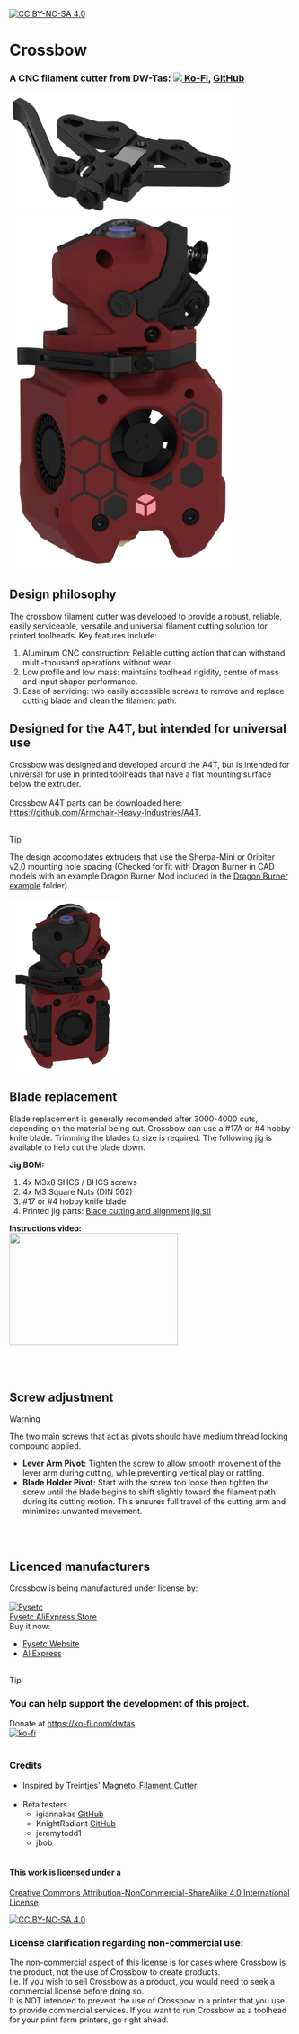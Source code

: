 [![CC BY-NC-SA 4.0][cc-by-nc-sa-shield]][cc-by-nc-sa]

# Crossbow
### A CNC filament cutter from DW-Tas: <a href="https://ko-fi.com/O5O5OCC0K"><img src="docs/images/Ko-fi_smol.png"> Ko-Fi</a>, <a href="https://github.com/DW-Tas">GitHub</a>

<img src='docs/images/crossbow_cutter.png' width=400 /><br/><img src='docs/images/crossbow_cutter_render.png' width=400 />

## Design philosophy
The crossbow filament cutter was developed to provide a robust, reliable, easily serviceable, versatile and universal filament cutting solution for printed toolheads. Key features include:
1. Aluminum CNC construction: Reliable cutting action that can withstand multi-thousand operations without wear.
2. Low profile and low mass: maintains toolhead rigidity, centre of mass and input shaper performance.
3. Ease of servicing: two easily accessible screws to remove and replace cutting blade and clean the filament path.

## Designed for the A4T, but intended for universal use
Crossbow was designed and developed around the A4T, but is intended for universal for use in printed toolheads that have a flat mounting surface below the extruder.<br/><br/>
Crossbow A4T parts can be downloaded here: <a href="https://github.com/Armchair-Heavy-Industries/A4T/tree/main/STL/Extruder%20Adapters/For%20Crossbow%20filament%20cutter">https://github.com/Armchair-Heavy-Industries/A4T</a>.
<br/><br/>

> [!TIP] 
> The design accomodates extruders that use the Sherpa-Mini or Oribiter v2.0 mounting hole spacing (Checked for fit with Dragon Burner in CAD models with an example Dragon Burner Mod included in the [Dragon Burner example](<Dragon Burner example>) folder).<br/><br/><img src='docs/images/dragon-burner-example.png' width=200 />

## Blade replacement
Blade replacement is generally recomended after 3000-4000 cuts, depending on the material being cut. Crossbow can use a #17A or #4 hobby knife blade. Trimming the blades to size is required. The following jig is available to help cut the blade down.

**Jig BOM:**
1. 4x M3x8 SHCS / BHCS screws
2. 4x M3 Square Nuts (DIN 562)
3. #17 or #4 hobby knife blade
4. Printed jig parts: [Blade cutting and alignment jig.stl](<STL/Blade cutting and alignment jig.stl>)

**Instructions video:**<br/>
[<img src="https://img.youtube.com/vi/HI4ksrRDHjI/hqdefault.jpg" width="300" height="200"/>](https://www.youtube.com/embed/HI4ksrRDHjI)

<br/><br/>

## Screw adjustment

> [!WARNING] 
> The two main screws that act as pivots should have medium thread locking compound applied.

* **Lever Arm Pivot:** Tighten the screw to allow smooth movement of the lever arm during cutting, while preventing vertical play or rattling.
* **Blade Holder Pivot:** Start with the screw too loose then tighten the screw until the blade begins to shift slightly toward the filament path during its cutting motion. This ensures full travel of the cutting arm and minimizes unwanted movement.

<br/><br/>

## Licenced manufacturers
Crossbow is being manufactured under license by:<br/><br/>
<a href="https://aliexpress.com/store/3480083">![Fysetc](docs/images/fysetc.png)<br/>Fysetc AliExpress Store</a>
<br/>
Buy it now: 
* <a href="https://www.fysetc.com/products/fysetc-cnc-crossbow-filament-cutter-used-for-printed-toolheads-compatible-with-a4t-sherpa-mini-oribiter-v2-0-dragon-burner">Fysetc Website</a>
* <a href="https://aliexpress.com/item/1005009769281594.html">AliExpress</a>
<br/><br/>
> [!TIP] 
> ### You can help support the development of this project.<br/>
> Donate at https://ko-fi.com/dwtas<br/>
[![ko-fi](docs/images/Ko-fi_TextLogo.png)](https://ko-fi.com/dwtas)
<br/><br/>

### Credits
* Inspired by Treintjes' <a href="https://github.com/Treintjes/Magneto_Filament_Cutter">Magneto_Filament_Cutter</a><br/><br/>
* Beta testers
  * igiannakas <a href="https://github.com/igiannakas/">GitHub</a>
  * KnightRadiant <a href="https://github.com/jrlomas/">GitHub</a>
  * jeremytodd1
  * jbob
<br/><br/>
#### This work is licensed under a
[Creative Commons Attribution-NonCommercial-ShareAlike 4.0 International License][cc-by-nc-sa].

[![CC BY-NC-SA 4.0][cc-by-nc-sa-image]][cc-by-nc-sa]

[cc-by-nc-sa]: http://creativecommons.org/licenses/by-nc-sa/4.0/
[cc-by-nc-sa-image]: https://licensebuttons.net/l/by-nc-sa/4.0/88x31.png
[cc-by-nc-sa-shield]: https://img.shields.io/badge/License-CC%20BY--NC--SA%204.0-lightgrey.svg

### License clarification regarding non-commercial use:
The non-commercial aspect of this license is for cases where Crossbow is the product, not the use of Crossbow to create products.<br/>
I.e. If you wish to sell Crossbow as a product, you would need to seek a commercial license before doing so. </br>
It is NOT intended to prevent the use of Crossbow in a printer that you use to provide commercial services. If you want to run Crossbow as a toolhead for your print farm printers, go right ahead.